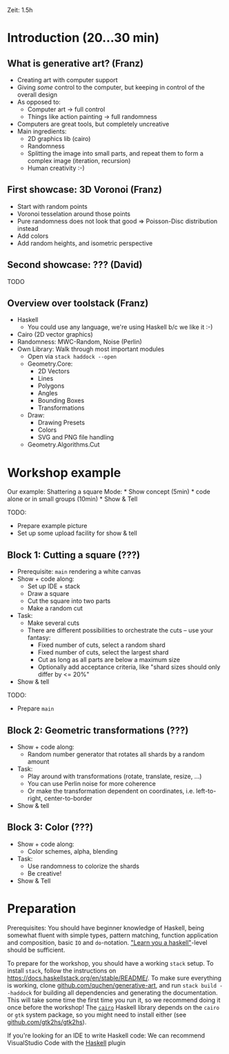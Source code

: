 Zeit: 1.5h

Introduction (20…30 min)
================================================================================

What is generative art? (Franz)
--------------------------------------------------------------------------------

* Creating art with computer support
* Giving _some_ control to the computer, but keeping in control of the
    overall design
* As opposed to:
    * Computer art -> full control
    * Things like action painting -> full randomness
* Computers are great tools, but completely uncreative
* Main ingredients:
    * 2D graphics lib (cairo)
    * Randomness
    * Splitting the image into small parts, and repeat them to form a complex
      image (iteration, recursion)
    * Human creativity :-)

First showcase: 3D Voronoi (Franz)
--------------------------------------------------------------------------------

* Start with random points
* Voronoi tesselation around those points
* Pure randomness does not look that good ⇒ Poisson-Disc distribution
    instead
* Add colors
* Add random heights, and isometric perspective

Second showcase: ??? (David)
--------------------------------------------------------------------------------

TODO

Overview over toolstack (Franz)
--------------------------------------------------------------------------------

* Haskell
    * You could use any language, we're using Haskell b/c we like it :-)
* Cairo (2D vector graphics)
* Randomness: MWC-Random, Noise (Perlin)
* Own Library: Walk through most important modules
    * Open via `stack haddock --open`
    * Geometry.Core:
        * 2D Vectors
        * Lines
        * Polygons
        * Angles
        * Bounding Boxes
        * Transformations
    * Draw:
        * Drawing Presets
        * Colors
        * SVG and PNG file handling
    * Geometry.Algorithms.Cut


Workshop example
================================================================================

Our example: Shattering a square
Mode:
    * Show concept (5min)
    * code alone or in small groups (10min)
    * Show & Tell

TODO:
* Prepare example picture
* Set up some upload facility for show & tell

Block 1: Cutting a square (???)
--------------------------------------------------------------------------------

* Prerequisite: `main` rendering a white canvas
* Show + code along:
    * Set up IDE + stack
    * Draw a square
    * Cut the square into two parts
    * Make a random cut
* Task:
    * Make several cuts
    * There are different possibilities to orchestrate the cuts – use your
      fantasy:
        * Fixed number of cuts, select a random shard
        * Fixed number of cuts, select the largest shard
        * Cut as long as all parts are below a maximum size
        * Optionally add acceptance criteria, like "shard sizes should only
          differ by <= 20%"
* Show & tell

TODO:
* Prepare `main`

Block 2: Geometric transformations (???)
--------------------------------------------------------------------------------

* Show + code along:
    * Random number generator that rotates all shards by a random amount
* Task:
    * Play around with transformations (rotate, translate, resize, …)
    * You can use Perlin noise for more coherence
    * Or make the transformation dependent on coordinates, i.e. left-to-right,
      center-to-border
* Show & tell

Block 3: Color (???)
--------------------------------------------------------------------------------

* Show + code along:
    * Color schemes, alpha, blending
* Task:
    * Use randomness to colorize the shards
    * Be creative!
* Show & Tell

Preparation
================================================================================

Prerequisites: You should have beginner knowledge of Haskell, being somewhat fluent with simple types, pattern matching, function application and composition, basic `IO` and `do`-notation. ["Learn you a haskell"](http://learnyouahaskell.com/)-level should be sufficient.

To prepare for the workshop, you should have a working `stack` setup. To install `stack`, follow the instructions on https://docs.haskellstack.org/en/stable/README/. To make sure everything is working, clone [github.com/quchen/generative-art](https://github.com/quchen/generative-art), and run `stack build --haddock` for building all dependencies and generating the documentation. This will take some time the first time you run it, so we recommend doing it once before the workshop! The [`cairo`](https://hackage.haskell.org/package/cairo) Haskell library depends on the `cairo` or `gtk` system package, so you might need to install either (see [github.com/gtk2hs/gtk2hs](https://github.com/gtk2hs/gtk2hs)).

If you're looking for an IDE to write Haskell code: We can recommend VisualStudio Code with the [Haskell](https://marketplace.visualstudio.com/items?itemName=haskell.haskell) plugin
